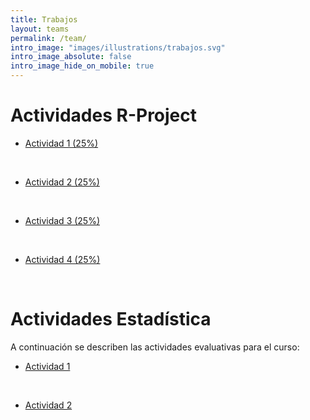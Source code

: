 ```yaml
---
title: Trabajos
layout: teams
permalink: /team/
intro_image: "images/illustrations/trabajos.svg"
intro_image_absolute: false
intro_image_hide_on_mobile: true
---
```


# Actividades R-Project

- [Actividad 1 (25%)]()
<br>

- [Actividad 2 (25%)]()
<br>

- [Actividad 3 (25%)]()
<br>

- [Actividad 4 (25%)]()
<br>

# Actividades Estadística

A continuación se describen las actividades evaluativas para el curso:

- [Actividad 1]()
<br>

- [Actividad 2]()
<br>

